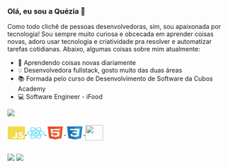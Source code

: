 ### Olá, eu sou a Quézia 👋


Como todo clichê de pessoas desenvolvedoras, sim, sou apaixonada por tecnologia! Sou sempre muito curiosa e obcecada em aprender coisas novas, adoro usar tecnologia e criatividade pra resolver e automatizar tarefas cotidianas. Abaixo, algumas coisas sobre mim atualmente:

- 🧠 Aprendendo coisas novas diariamente 
- 💡  Desenvolvedora fullstack, gosto muito das duas áreas
- 📚 Formada pelo curso de Desenvolvimento de Software da Cubos Academy 
- 💻 Software Engineer - iFood

<div>
  <a href="https://github.com/queziabalonecker">

  <img height="180em" src="https://github-readme-stats.vercel.app/api/top-langs/?username=queziabalonecker&langs_count=5&theme=radical"/>

</div>



  
  <div style="display: inline_block"><br>
  <img align="center"height="30" width="40" src="https://raw.githubusercontent.com/devicons/devicon/master/icons/javascript/javascript-plain.svg">
  <img align="center"  height="30" width="40" src="https://raw.githubusercontent.com/devicons/devicon/master/icons/react/react-original.svg">
  <img align="center"  height="30" width="40" src="https://raw.githubusercontent.com/devicons/devicon/master/icons/html5/html5-original.svg">
  <img align="center"  height="30" width="40" src="https://raw.githubusercontent.com/devicons/devicon/master/icons/css3/css3-original.svg">
    <img align="center" height="35" width="40" src="https://cdn.jsdelivr.net/gh/devicons/devicon/icons/nodejs/nodejs-plain.svg" />
</div>
  
  ##
  
 <div>
    <a href="mailto:queziaamenezes@gmail.com" target="_blank"><img src="https://img.shields.io/badge/Gmail-D14836?style=for-the-badge&logo=gmail&logoColor=white" target="_blank"></a>
   <a href="https://www.linkedin.com/in/quézia-balonecker-8133a3191/" target="_blank"><img src="https://img.shields.io/badge/LinkedIn-0077B5?style=for-the-badge&logo=linkedin&logoColor=white" target="_blank"></a>
  </div>




